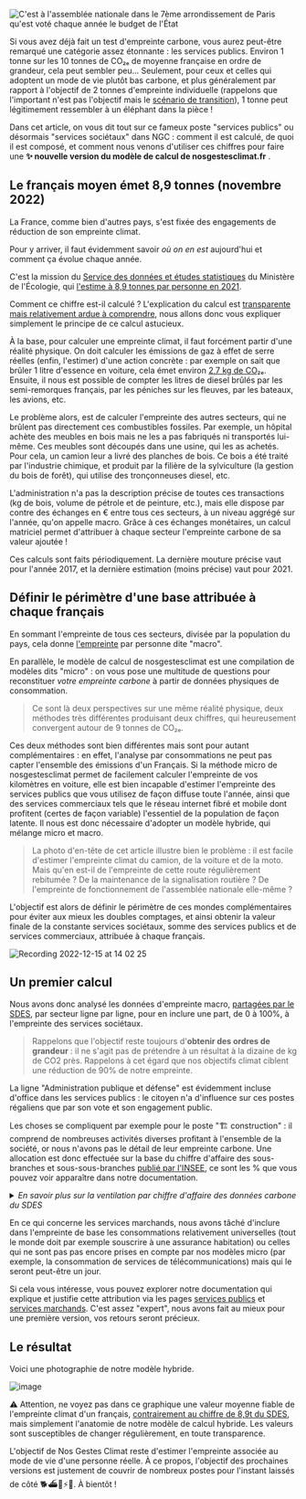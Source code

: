 ![C'est à l'assemblée nationale dans le 7ème arrondissement de Paris qu'est voté chaque année le budget de l'État](https://user-images.githubusercontent.com/1177762/205978955-88a0ad61-244c-4afb-89a9-600eef3a5f1c.jpg)

Si vous avez déjà fait un test d'empreinte carbone, vous aurez peut-être remarqué une catégorie assez étonnante : les services publics. Environ 1 tonne sur les 10 tonnes de CO₂ₑ de moyenne française en ordre de grandeur, cela peut sembler peu... Seulement, pour ceux et celles qui adoptent un mode de vie plutôt bas carbone, et plus généralement par rapport à l'objectif de 2 tonnes d'empreinte individuelle (rappelons que l'important n'est pas l'objectif mais le [scénario de transition](https://datagir.ademe.fr/blog/budget-empreinte-carbone-c-est-quoi/)), 1 tonne peut légitimement ressembler à un éléphant dans la pièce ! 

Dans cet article, on vous dit tout sur ce fameux poste \"services publics\" ou désormais \"services sociétaux\" dans NGC : comment il est calculé, de quoi il est composé, et comment nous venons d'utiliser ces chiffres pour faire une **✨ nouvelle version du modèle de calcul de nosgestesclimat.fr** . 

## Le français moyen émet 8,9 tonnes (novembre 2022)

La France, comme bien d'autres pays, s'est fixée des engagements de réduction de son empreinte climat. 

Pour y arriver, il faut évidemment savoir *où on en est* aujourd'hui et comment ça évolue chaque année. 

C'est la mission du [Service des données et études statistiques](https://www.statistiques.developpement-durable.gouv.fr/) du Ministère de l'Écologie, qui [l'estime à 8,9 tonnes par personne en 2021](https://www.statistiques.developpement-durable.gouv.fr/lempreinte-carbone-de-la-france-de-1995-2021?rubrique=27&dossier=1286). 

Comment ce chiffre est-il calculé ? L'explication du calcul est [transparente mais relativement ardue à comprendre](https://github.com/datagir/nosgestesclimat-site/files/9980633/methodologie_empreinte_carbone_octobre2021_0.pdf), nous allons donc vous expliquer simplement le principe de ce calcul astucieux. 

À la base, pour calculer une empreinte climat, il faut forcément partir d'une réalité physique. On doit calculer les émissions de gaz à effet de serre réelles (enfin, l'estimer) d'une action concrète : par exemple on sait que brûler 1 litre d'essence en voiture, cela émet environ [2,7 kg de CO₂ₑ](https://nosgestesclimat.fr/documentation/transport/voiture/thermique/empreinte-au-litre). Ensuite, il nous est possible de compter les litres de diesel brûlés par les semi-remorques français, par les péniches sur les fleuves, par les bateaux, les avions, etc. 

Le problème alors, est de calculer l'empreinte des autres secteurs, qui ne brûlent pas directement ces combustibles fossiles. Par exemple, un hôpital achète des meubles en bois mais ne les a pas fabriqués ni transportés lui-même. Ces meubles sont découpés dans une usine, qui les as achetés. Pour cela, un camion leur a livré des planches de bois. Ce bois a été traité par l'industrie chimique, et produit par la filière de la sylviculture (la gestion du bois de forêt), qui utilise des tronçonneuses diesel, etc. 

L'administration n'a pas la description précise de toutes ces transactions (kg de bois, volume de pétrole et de peinture, etc.), mais elle dispose par contre des échanges en € entre tous ces secteurs, à un niveau aggrégé sur l'année, qu'on appelle macro. Grâce à ces échanges monétaires, un calcul matriciel permet d'attribuer à chaque secteur l'empreinte carbone de sa valeur ajoutée !

Ces calculs sont faits périodiquement. La dernière mouture précise vaut pour l'année 2017, et la dernière estimation (moins précise) vaut pour 2021. 

## Définir le périmètre d'une base attribuée à chaque français

En sommant l'empreinte de tous ces secteurs, divisée par la population du pays, cela donne [l'empreinte](https://base--nosgestesclimat.netlify.app/documentation/empreinte-SDES?PR=1584) par personne dite \"macro\". 

En parallèle, le modèle de calcul de nosgestesclimat est une compilation de modèles dits \"micro\" : on vous pose une multitude de questions pour reconstituer *votre empreinte carbone* à partir de données physiques de consommation.

> Ce sont là deux perspectives sur une même réalité physique, deux méthodes très différentes produisant deux chiffres, qui heureusement convergent autour de 9 tonnes de CO₂ₑ. 

Ces deux méthodes sont bien différentes mais sont pour autant complémentaires : en effet, l'analyse par consommations ne peut pas capter l'ensemble des émissions d'un Français. Si la méthode micro de nosgestesclimat permet de facilement calculer l'empreinte de vos kilomètres en voiture, elle est bien incapable d'estimer l'empreinte des services publics que vous utilisez de façon diffuse toute l'année, ainsi que des services commerciaux tels que le réseau internet fibré et mobile dont profitent (certes de façon variable) l'essentiel de la population de façon latente. Il nous est donc nécessaire d'adopter un modèle hybride, qui mélange micro et macro.

> La photo d'en-tête de cet article illustre bien le problème : il est facile d'estimer l'empreinte climat du camion, de la voiture et de la moto. Mais qu'en est-il de l'empreinte de cette route régulièrement rebitumée ? De la maintenance de la signalisation routière ? De l'empreinte de fonctionnement de l'assemblée nationale elle-même ? 

L'objectif est alors de définir le périmètre de ces mondes complémentaires pour éviter aux mieux les doubles comptages, et ainsi obtenir la valeur finale de la constante services sociétaux, somme des services publics et de services commerciaux, attribuée à chaque français.

![Recording 2022-12-15 at 14 02 25](https://user-images.githubusercontent.com/1177762/207865812-a37bbe96-2acd-4f0b-b9b5-ed64e93597da.gif)



## Un premier calcul

Nous avons donc analysé les données d'empreinte macro, [partagées par le SDES](https://www.statistiques.developpement-durable.gouv.fr/la-decomposition-de-lempreinte-carbone-de-la-demande-finale-de-la-france-par-postes-de-consommation), par secteur ligne par ligne, pour en inclure une part, de 0 à 100%, à l'empreinte des services sociétaux. 

> Rappelons que l'objectif reste toujours d'**obtenir des ordres de grandeur** : il ne s'agit pas de prétendre à un résultat à la dizaine de kg de CO2 près. Rappelons à cet égard que nos objectifs climat ciblent une réduction de 90% de notre empreinte. 

La ligne \"Administration publique et défense\" est évidemment incluse d'office dans les services publics : le citoyen n'a d'influence sur ces postes régaliens que par son vote et son engagement public. 

Les choses se compliquent par exemple pour le poste \"🏗️ construction\" : il comprend de nombreuses activités diverses profitant à l'ensemble de la société, or nous n'avons pas le détail de leur empreinte carbone. Une allocation est donc effectuée sur la base du chiffre d'affaire des sous-branches et sous-sous-branches [publié par l'INSEE](https://www.insee.fr/fr/statistiques/4226067?sommaire=4226092), ce sont les % que vous pouvez voir apparaître dans notre documentation. 

<details>

<summary><i>En savoir plus sur la ventilation par chiffre d'affaire des données carbone du SDES</i></summary>

> Les données fournies par le SDES donnent une empreinte carbone correspondant à ce qui est consommé sur le territoire français par branche économique  (ex: E36 = réseau de distribution de l'eau = 677 kTCO₂ₑ) ou bien par groupement de branches économiques (ex: F41_43 = Construction = 54116 kTCO₂ₑ). Pour cette donnée, il y a un donc un premier niveau d'agrégation que nous avons choisi de désagréger selon la part de [chiffre d'affaire de la branche](https://www.insee.fr/fr/statistiques/4226067?sommaire=4226092) dans le groupement proposé par le SDES (ex: pour F41_43, on a F41=25%, F42=13.5%, F43=61.5%)
>
> Certaines données sont secrètes, nous avons fait l'hypothèse que ces données l'étaient également pour le calcul de l'empreinte carbone nationale. Faute d'informations supplémentaires, nous avons choisi de ne pas les considérer dans ces calculs de décomposition.
>
> Pour aller encore plus loin, nous avions parfois besoin d'un niveau de précision plus important en s'intéressant aux sous-branches économiques. En effet, si on prend l'exemple de E38 relatif à la collecte des déchets, seules les sous branches E3812 et E3822, concernant les déchets dangereux, étaient à inclure dans les services publics. Nous avons donc également utilisé la décomposition par chiffre d'affaire pour ressortir l'intensité carbone associées aux sous-branche en question au sein de E38.

</details>


En ce qui concerne les services marchands, nous avons tâché d'inclure dans l'empreinte de base les consommations relativement universelles (tout le monde doit par exemple souscrire à une assurance habitation) ou celles qui ne sont pas pas encore prises en compte par nos modèles micro (par exemple, la consommation de services de télécommunications) mais qui le seront peut-être un jour. 

Si cela vous intéresse, vous pouvez explorer notre documentation qui explique et justifie cette attribution via les pages [services publics](https://base--nosgestesclimat.netlify.app/documentation/services-publics?PR=1584) et [services marchands](https://base--nosgestesclimat.netlify.app/documentation/services-marchands?PR=1584). C'est assez \"expert\", nous avons fait au mieux pour une première version, vos retours seront précieux.

## Le résultat

Voici une photographie de notre modèle hybride. 

![image](https://user-images.githubusercontent.com/1177762/207576758-03cfbc96-a6a2-4817-a4cb-4c4562342783.png)


⚠️ Attention, ne voyez pas dans ce graphique une valeur moyenne fiable de l'empreinte climat d'un français, [contrairement au chiffre de 8,9t du SDES](https://www.statistiques.developpement-durable.gouv.fr/lempreinte-carbone-de-la-france-de-1995-2021?rubrique=27&dossier=1286), mais simplement l'anatomie de notre modèle de calcul hybride. Les valeurs sont susceptibles de changer régulièrement, en toute transparence. 

L'objectif de Nos Gestes Climat reste d'estimer l'empreinte associée au mode de vie d'une personne réelle. À ce propos, l'objectif des prochaines versions est justement de couvrir de nombreux postes pour l'instant laissés de côté 🐕️⛴️🛵⚡️🏡. À bientôt ! 




